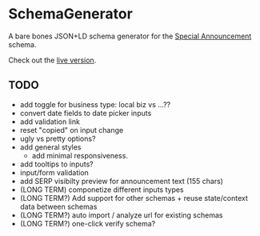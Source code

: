 # SchemaGenerator

A bare bones JSON+LD schema generator for the [Special Announcement](https://developers.google.com/search/docs/data-types/special-announcements) schema.

Check out the [live version](https://dreamy-pike-423300.netlify.com/).

## TODO

- add toggle for business type: local biz vs ...??
- convert date fields to date picker inputs
- add validation link
- reset "copied" on input change
- ugly vs pretty options?
- add general styles
  - add minimal responsiveness.
- add tooltips to inputs?
- input/form validation
- add SERP visibilty preview for announcement text (155 chars)
- (LONG TERM) componetize different inputs types
- (LONG TERM?) Add support for other schemas + reuse state/context data between schemas
- (LONG TERM?) auto import / analyze url for existing schemas
- (LONG TERM?) one-click verify schema?
